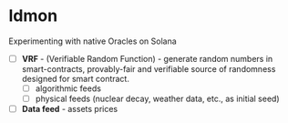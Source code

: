 # Idmon
Experimenting with native Oracles on Solana

- [ ] **VRF** - (Verifiable Random Function) - generate random numbers in smart-contracts, provably-fair and verifiable source of randomness designed for smart contract. 
  - [ ] algorithmic feeds
  - [ ] physical feeds (nuclear decay, weather data, etc., as initial seed)
- [ ] **Data feed** - assets prices
